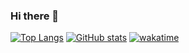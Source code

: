 ### Hi there 👋

[![Top Langs](https://github-readme-stats.vercel.app/api/top-langs/?username=distriful5061&layout=compact&exclude_repo=distriful5061.github.io)](https://github.com/anuraghazra/github-readme-stats)
[![GitHub stats](https://github-readme-stats.vercel.app/api?username=distriful5061&show_icons=true)](https://github.com/anuraghazra/github-readme-stats)
[![wakatime](https://github-readme-stats.vercel.app/api/wakatime?username=distriful5061)](https://github.com/anuraghazra/github-readme-stats)
